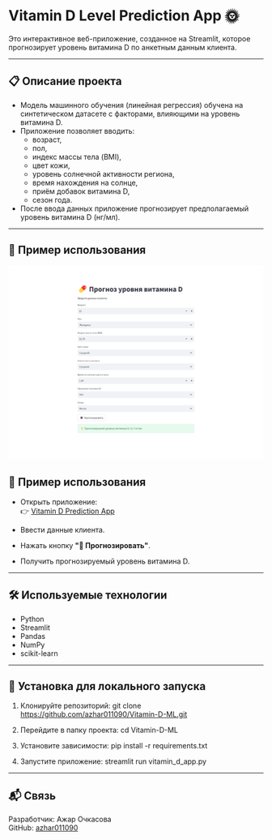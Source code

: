 # Vitamin D Level Prediction App 🌞

Это интерактивное веб-приложение, созданное на Streamlit, которое прогнозирует уровень витамина D по анкетным данным клиента.

---

## 📋 Описание проекта

- Модель машинного обучения (линейная регрессия) обучена на синтетическом датасете с факторами, влияющими на уровень витамина D.
- Приложение позволяет вводить:
  - возраст,
  - пол,
  - индекс массы тела (BMI),
  - цвет кожи,
  - уровень солнечной активности региона,
  - время нахождения на солнце,
  - приём добавок витамина D,
  - сезон года.
- После ввода данных приложение прогнозирует предполагаемый уровень витамина D (нг/мл).

---

## 🚀 Пример использования
![Пример интерфейса](./vitamin_d.png)


## 🚀 Пример использования

- Открыть приложение:  
  👉 [Vitamin D Prediction App](https://vitamin-d-ml-oadtc8fd4a4hk8kgeyt6fv.streamlit.app/)

- Ввести данные клиента.
- Нажать кнопку **"🔮 Прогнозировать"**.
- Получить прогнозируемый уровень витамина D.

---

## 🛠 Используемые технологии

- Python
- Streamlit
- Pandas
- NumPy
- scikit-learn

---

## 📄 Установка для локального запуска

1. Клонируйте репозиторий:
git clone https://github.com/azhar011090/Vitamin-D-ML.git

2. Перейдите в папку проекта:
cd Vitamin-D-ML

3. Установите зависимости:
pip install -r requirements.txt

4. Запустите приложение:
streamlit run vitamin_d_app.py


---

## 📬 Связь

Разработчик: Ажар Очкасова  
GitHub: [azhar011090](https://github.com/azhar011090)



